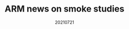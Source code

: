 ---
layout: page
title: ARM news on smoke studies
description: July 2021
img: assets/img/ARM.png
redirect: https://www.arm.gov/news/features/post/71223/
date: 20210721
category: work
---